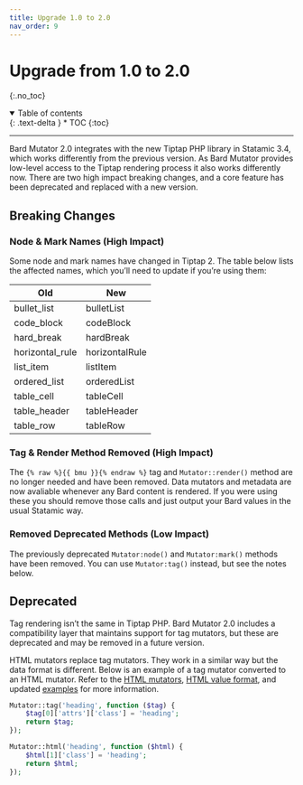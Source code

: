 ```yaml
---
title: Upgrade 1.0 to 2.0
nav_order: 9
---
```


# Upgrade from 1.0 to 2.0
{:.no_toc}

<details open markdown="block">
  <summary>
      Table of contents
  </summary>
  {: .text-delta }
* TOC
{:toc}
</details>

---

Bard Mutator 2.0 integrates with the new Tiptap PHP library in Statamic 3.4, which works differently from the previous version. As Bard Mutator provides low-level access to the Tiptap rendering process it also works differently now. There are two high impact breaking changes, and a core feature has been deprecated and replaced with a new version.

## Breaking Changes

### Node & Mark Names (High Impact)

Some node and mark names have changed in Tiptap 2. The table below lists the affected names, which you’ll need to update if you’re using them:

| Old             | New            |
| --------------- | -------------- |
| bullet_list     | bulletList     | 
| code_block      | codeBlock      | 
| hard_break      | hardBreak      | 
| horizontal_rule | horizontalRule | 
| list_item       | listItem       | 
| ordered_list    | orderedList    | 
| table_cell      | tableCell      | 
| table_header    | tableHeader    | 
| table_row       | tableRow       | 

### Tag & Render Method Removed (High Impact)

The `{% raw %}{{ bmu }}{% endraw %}` tag and `Mutator::render()` method are no longer needed and have been removed. Data mutators and metadata are now avaliable whenever any Bard content is rendered. If you were using these you should remove those calls and just output your Bard values in the usual Statamic way.

### Removed Deprecated Methods (Low Impact)

The previously deprecated `Mutator:node()` and `Mutator:mark()` methods have been removed. You can use `Mutator:tag()` instead, but see the notes below.

## Deprecated

Tag rendering isn’t the same in Tiptap PHP. Bard Mutator 2.0 includes a compatibility layer that maintains support for tag mutators, but these are deprecated and may be removed in a future version. 

HTML mutators replace tag mutators. They work in a similar way but the data format is different. Below is an example of a tag mutator converted to an HTML mutator. Refer to the [HTML mutators](mutators.html), [HTML value format](data-formats.html), and updated [examples](examples.html) for more information. 

```php
Mutator::tag('heading', function ($tag) {
    $tag[0]['attrs']['class'] = 'heading';
    return $tag;
});
```

```php
Mutator::html('heading', function ($html) {
    $html[1]['class'] = 'heading';
    return $html;
});
```